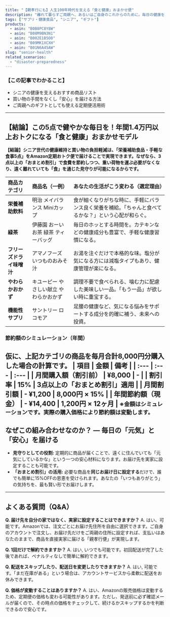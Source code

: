 ```yaml
---
title: "【親孝行にも】人生100年時代を支える「食と健康」おまかせ便"
description: "離れて暮らすご両親へ、あるいはご自身のこれからのために。毎日の健康を支える栄養補助食品や美味しい一品を、「おまとめ割引」で定期的にお届けする安心の仕組みです。"
tags: ["サプリ・健康食品", "シニア", "ギフト"]
products:
  - asin: "B0B8PC8Y8W"
  - asin: "B08M9BN3N1"
  - asin: "B002E1B5O0"
  - asin: "B09MK1XCXH"
  - asin: "B01N6A45AW"
slug: "senior-health"
related_scenarios:
  - "disaster-preparedness"
---
```

### 【この記事でわかること】
- シニアの健康を支えるおすすめ商品リスト
- 買い物の手間をなくし「安心」を届ける方法
- ご両親へのギフトとしても使える定期便活用術
---
## 【結論】この5点で健やかな毎日を！年間1.4万円以上おトクになる「食と健康」おまかせモデル
**【結論】シニア世代の健康維持と買い物の負担軽減は、「栄養補助食品・手軽な食事5点」をAmazon定期おトク便で届けることで実現できます。なぜなら、3点以上の「おまとめ割引」で食費を節約しつつ、重い荷物を運ぶ必要がなくなり、遠く離れていても「食」を通じた見守りが可能になるからです。**

| 商品カテゴリ | 商品名（一例） | あなたの生活がこう変わる（選定理由） |
| :--- | :--- | :--- |
| **栄養補助飲料** | 明治 メイバランス Miniカップ | 食が細くなりがちな時に、手軽にバランス良く栄養を補給。「ちゃんと食べてるかな？」という心配が和らぐ。|
| **緑茶** | 伊藤園 おーいお茶 緑茶 ティーバッグ | 毎日のホッとする時間を。カテキンなどの健康成分も豊富で、手軽な健康習慣になる。|
| **フリーズドライ味噌汁**| アマノフーズ いつものおみそ汁 | お湯を注ぐだけで本格的な味。塩分が気になる方には減塩タイプもあり、健康管理が楽になる。|
| **やわらかおかず** | キユーピー やさしい献立 やわらかおかず | 調理不要で食べられる、噛む力に配慮した美味しい一品。「もう一品」が欲しい時に重宝する。|
| **機能性サプリ** | サントリー ロコモア | 足腰の健康など、気になる悩みをサポートする成分を的確に補う、未来への投資。|

### 節約額のシミュレーション（年間）
仮に、上記カテゴリの商品を毎月合計8,000円分購入した場合の計算です。
| 項目 | 金額 | 備考 |
| :--- | :--- | :--- |
| 月間購入額（割引前） | ¥8,000 | - |
| 割引率 | **15%** | 3点以上の「おまとめ割引」適用 |
| 月間割引額 | **- ¥1,200** | 8,000円 × 15% |
| **年間節約額（現金）** | **- ¥14,400** | 1,200円 × 12ヶ月 |
<small>※金額はシミュレーションです。実際の購入価格により節約額は変動します。</small>
---
## なぜこの組み合わせなのか？ ― 毎日の「元気」と「安心」を届ける
- **見守りとしての役割:** 定期的に商品が届くことで、遠くに住んでいても「元気にしているかな」という一つの安心材料になります。お届け先を実家に設定することも可能です。
- **「おまとめ割引」の活用:** 必要な商品を**同じお届け日に設定する**だけで、誰でも簡単に15%OFFの恩恵を受けられます。あなたの「いつもありがとう」の気持ちを、最も賢い形でお届けします。
---
## よくある質問（Q&A）
**Q. 届け先を自分の家ではなく、実家に設定することはできますか？**
A. はい、可能です。Amazonでは、注文ごとにお届け先住所を自由に選択できます。ご自身のアカウントで注文し、お届け先だけをご両親の住所に設定すれば、支払いはあなたのままで、商品を直接実家に届ける「親孝行便」が実現します。

**Q. 1回だけで解約できますか？**
A. はい, いつでも可能です。初回配送が完了した後であれば、ペナルティなしで簡単に解約できます。

**Q. 配送をスキップしたり、配送日を変更したりできますか？**
A. はい, 可能です。「まだ在庫がある」という場合は、アカウントサービスから柔軟に配送をお休みできます。

**Q. 価格が変動することはありますか？**
A. はい、Amazonの販売価格は変動するため、定期便の価格も変わる可能性があります。ただし、発送前に必ず確認メールが届くので、その時点の価格をチェックして、続けるかスキップするかを判断できるので安心です。